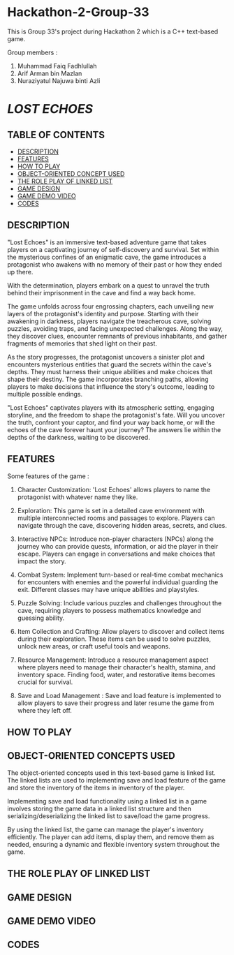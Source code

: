 # Hackathon-2-Group-33
This is Group 33's project during Hackathon 2 which is a C++ text-based game.

Group members :
1. Muhammad Faiq Fadhlullah  
2. Arif Arman bin Mazlan  
3. Nuraziyatul Najuwa binti Azli  

# _LOST ECHOES_

## TABLE OF CONTENTS ##
- [DESCRIPTION](#DESCRIPTION)
- [FEATURES](#FEATURES)
- [HOW TO PLAY](#HOW-TO-PLAY)
- [OBJECT-ORIENTED CONCEPT USED](#OBJECT-ORIENTED-CONCEPT-USED)
- [THE ROLE PLAY OF LINKED LIST](#THE-ROLE-PLAY-OF-LINKED-LIST)
- [GAME DESIGN](#GAME-DESIGN)
- [GAME DEMO VIDEO](#GAME-DEMO-VIDEO)
- [CODES](#CODES)

## DESCRIPTION ##
"Lost Echoes" is an immersive text-based adventure game that takes players on a captivating journey of self-discovery and survival. Set within the mysterious confines of an enigmatic cave, the game introduces a protagonist who awakens with no memory of their past or how they ended up there.

With the determination, players embark on a quest to unravel the truth behind their imprisonment in the cave and find a way back home.

The game unfolds across four engrossing chapters, each unveiling new layers of the protagonist's identity and purpose. Starting with their awakening in darkness, players navigate the treacherous cave, solving puzzles, avoiding traps, and facing unexpected challenges. Along the way, they discover clues, encounter remnants of previous inhabitants, and gather fragments of memories that shed light on their past.

As the story progresses, the protagonist uncovers a sinister plot and encounters mysterious entities that guard the secrets within the cave's depths. They must harness their unique abilities and make choices that shape their destiny. The game incorporates branching paths, allowing players to make decisions that influence the story's outcome, leading to multiple possible endings.

"Lost Echoes" captivates players with its atmospheric setting, engaging storyline, and the freedom to shape the protagonist's fate. Will you uncover the truth, confront your captor, and find your way back home, or will the echoes of the cave forever haunt your journey? The answers lie within the depths of the darkness, waiting to be discovered.

## FEATURES
Some features of the game :
1. Character Customization: 'Lost Echoes' allows players to name the protagonist with whatever name they like.

2. Exploration: This game is set in a detailed cave environment with multiple interconnected rooms and passages to explore. Players can navigate through the cave, discovering hidden areas, secrets, and clues.

3. Interactive NPCs: Introduce non-player characters (NPCs) along the journey who can provide quests, information, or aid the player in their escape. Players can engage in conversations and make choices that impact the story.

4. Combat System: Implement turn-based or real-time combat mechanics for encounters with enemies and the powerful individual guarding the exit. Different classes may have unique abilities and playstyles.

5. Puzzle Solving: Include various puzzles and challenges throughout the cave, requiring players to possess mathematics knowledge and guessing ability.

6. Item Collection and Crafting: Allow players to discover and collect items during their exploration. These items can be used to solve puzzles, unlock new areas, or craft useful tools and weapons.

7. Resource Management: Introduce a resource management aspect where players need to manage their character's health, stamina, and inventory space. Finding food, water, and restorative items becomes crucial for survival.

8. Save and Load Management : Save and load feature is implemented to allow players to save their progress and later resume the game from where they left off. 

## HOW TO PLAY

## OBJECT-ORIENTED CONCEPTS USED
The object-oriented concepts used in this text-based game is linked list. The linked lists are used to implementing save and load feature of the game and store the inventory of the items in inventory of the player. 

Implementing save and load functionality using a linked list in a game involves storing the game data in a linked list structure and then serializing/deserializing the linked list to save/load the game progress.

By using the linked list, the game can manage the player's inventory efficiently. The player can add items, display them, and remove them as needed, ensuring a dynamic and flexible inventory system throughout the game.

## THE ROLE PLAY OF LINKED LIST

## GAME DESIGN


## GAME DEMO VIDEO

## CODES
